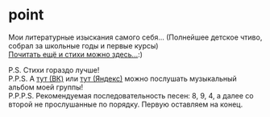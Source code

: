 # point

Мои литературные изыскания самого себя... (Полнейшее детское чтиво, собрал за школьные годы и первые курсы)</br>
<a href="https://stihi.ru/avtor/floretn">Почитать ещё и стихи можно здесь...</a>:)

P.S. Стихи гораздо лучше!</br>
P.P.S. А <a href="https://music.yandex.ru/album/23076715">тут (ВК)</a> или <a href="https://vk.com/music/album/-2000961733_15961733_c4c4ab9ce2a65aa894">тут (Яндекс)</a> можно послушать музыкальный альбом моей группы!</br>
P.P.P.S. Рекомендуемая последовательность песен: 8, 9, 4, а далее со второй не прослушанные по порядку. Первую оставляем на конец.
